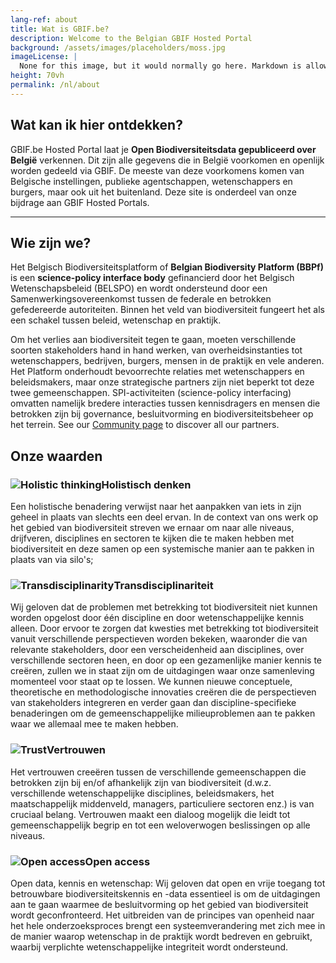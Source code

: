 ```yaml
---
lang-ref: about
title: Wat is GBIF.be?
description: Welcome to the Belgian GBIF Hosted Portal
background: /assets/images/placeholders/moss.jpg
imageLicense: |
  None for this image, but it would normally go here. Markdown is allowed.
height: 70vh
permalink: /nl/about
---
```


## Wat kan ik hier ontdekken?

GBIF.be Hosted Portal laat je **Open Biodiversiteitsdata gepubliceerd over België** verkennen. Dit zijn alle gegevens die in België voorkomen en openlijk worden gedeeld via GBIF.
De meeste van deze voorkomens komen van Belgische instellingen, publieke agentschappen, wetenschappers en burgers, maar ook uit het buitenland. Deze site is onderdeel van onze bijdrage aan GBIF Hosted Portals.

---

## Wie zijn we?

Het Belgisch Biodiversiteitsplatform of **Belgian Biodiversity Platform (BBPf)** is een **science-policy interface body** gefinancierd door het Belgisch Wetenschapsbeleid (BELSPO) en wordt ondersteund door een Samenwerkingsovereenkomst tussen de federale en betrokken gefedereerde autoriteiten. Binnen het veld van biodiversiteit fungeert het als een schakel tussen beleid, wetenschap en praktijk.

Om het verlies aan biodiversiteit tegen te gaan, moeten verschillende soorten stakeholders hand in hand werken, van overheidsinstanties tot wetenschappers, bedrijven, burgers, mensen in de praktijk en vele anderen. Het Platform onderhoudt bevoorrechte relaties met wetenschappers en beleidsmakers, maar onze strategische partners zijn niet beperkt tot deze twee gemeenschappen. SPI-activiteiten (science-policy interfacing) omvatten namelijk bredere interacties tussen kennisdragers en mensen die betrokken zijn bij governance, besluitvorming en biodiversiteitsbeheer op het terrein.
See our [Community page](/community) to discover all our partners.

## Onze waarden

### ![Holistic thinking](/assets/images/icons/valueHolistic.png)Holistisch denken

Een holistische benadering verwijst naar het aanpakken van iets in zijn geheel in plaats van slechts een deel ervan. In de context van ons werk op het gebied van biodiversiteit streven we ernaar om naar alle niveaus, drijfveren, disciplines en sectoren te kijken die te maken hebben met biodiversiteit en deze samen op een systemische manier aan te pakken in plaats van via silo's;

### ![Transdisciplinarity](/assets/images/icons/valueTransdisciplinarity.png)Transdisciplinariteit

Wij geloven dat de problemen met betrekking tot biodiversiteit niet kunnen worden opgelost door één discipline en door wetenschappelijke kennis alleen. Door ervoor te zorgen dat kwesties met betrekking tot biodiversiteit vanuit verschillende perspectieven worden bekeken, waaronder die van relevante stakeholders, door een verscheidenheid aan disciplines, over verschillende sectoren heen, en door op een gezamenlijke manier kennis te creëren, zullen we in staat zijn om de uitdagingen waar onze samenleving momenteel voor staat op te lossen. We kunnen nieuwe conceptuele, theoretische en methodologische innovaties creëren die de perspectieven van stakeholders integreren en verder gaan dan discipline-specifieke benaderingen om de gemeenschappelijke milieuproblemen aan te pakken waar we allemaal mee te maken hebben.

### ![Trust](/assets/images/icons/valueTrust.png)Vertrouwen

Het vertrouwen creeëren tussen de verschillende gemeenschappen die betrokken zijn bij en/of afhankelijk zijn van biodiversiteit (d.w.z. verschillende wetenschappelijke disciplines, beleidsmakers, het maatschappelijk middenveld, managers, particuliere sectoren enz.) is van cruciaal belang. Vertrouwen maakt een dialoog mogelijk die leidt tot gemeenschappelijk begrip en tot een weloverwogen beslissingen op alle niveaus.

### ![Open access](/assets/images/icons/valueOpen.png)Open access

Open data, kennis en wetenschap: Wij geloven dat open en vrije toegang tot betrouwbare biodiversiteitskennis en -data essentieel is om de uitdagingen aan te gaan waarmee de besluitvorming op het gebied van biodiversiteit wordt geconfronteerd. Het uitbreiden van de principes van openheid naar het hele onderzoeksproces brengt een systeemverandering met zich mee in de manier waarop wetenschap in de praktijk wordt bedreven en gebruikt, waarbij verplichte wetenschappelijke integriteit wordt ondersteund.

